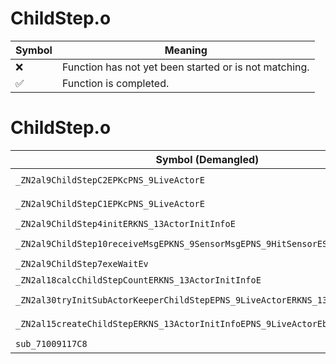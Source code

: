 # ChildStep.o
| Symbol | Meaning 
| ------------- | ------------- 
| :x: | Function has not yet been started or is not matching. 
| :white_check_mark: | Function is completed. 


# ChildStep.o
| Symbol (Demangled) | Symbol (Mangled) | Decompiled? |
| ------------- |  ------------- | ------------- |
| `_ZN2al9ChildStepC2EPKcPNS_9LiveActorE` | `al::ChildStep::ChildStep(char const*,al::LiveActor *)` | :white_check_mark: |
| `_ZN2al9ChildStepC1EPKcPNS_9LiveActorE` | `al::ChildStep::ChildStep(char const*,al::LiveActor *)` | :white_check_mark: |
| `_ZN2al9ChildStep4initERKNS_13ActorInitInfoE` | `al::ChildStep::init(al::ActorInitInfo const&)` | :white_check_mark: |
| `_ZN2al9ChildStep10receiveMsgEPKNS_9SensorMsgEPNS_9HitSensorES5_` | `al::ChildStep::receiveMsg(al::SensorMsg const*,al::HitSensor *,al::HitSensor *)` | :white_check_mark: |
| `_ZN2al9ChildStep7exeWaitEv` | `al::ChildStep::exeWait(void)` | :white_check_mark: |
| `_ZN2al18calcChildStepCountERKNS_13ActorInitInfoE` | `al::calcChildStepCount(al::ActorInitInfo const&)` | :white_check_mark: |
| `_ZN2al30tryInitSubActorKeeperChildStepEPNS_9LiveActorERKNS_13ActorInitInfoE` | `al::tryInitSubActorKeeperChildStep(al::LiveActor *,al::ActorInitInfo const&)` | :white_check_mark: |
| `_ZN2al15createChildStepERKNS_13ActorInitInfoEPNS_9LiveActorEb` | `al::createChildStep(al::ActorInitInfo const&,al::LiveActor *,bool)` | :white_check_mark: |
| `sub_71009117C8` | `` | :white_check_mark: |
